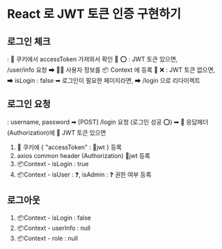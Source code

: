 # React 로 JWT 토큰 인증 구현하기

## 로그인 체크
: 🍪 쿠키에서 accessToken 가져와서 확인
💍 ⭕ : JWT 토큰 있으면,  
        /user/info 요청 ➡ 👧🏻 사용자 정보를 📦 Context 에 등록
💍 ❌ : JWT 토큰 없으면, 
        ➡ isLogin : false
        ➡ 로그인이 필요한 페이지라면, ➡ /login 으로 리다이렉트

## 로그인 요청
: username, password ➡ [POST] /login 요청
  (로그인 성공 ⭕) 
  ➡ 🎫 응답헤더 (Authorization)에 💍 JWT 토큰 있으면
  1. 🍪 쿠키에 { "accessToken" : 💍jwt } 등록
  2. axios common header (Authorization) 💍jwt 등록
  3. 📦Context - isLogin : true
  4. 📦Context - isUser  : ❓, isAdmin : ❓ 권한 여부 등록



## 로그아웃
1. 📦Context - isLogin  : false
2. 📦Context - userInfo : null
3. 📦Context - role     : null

